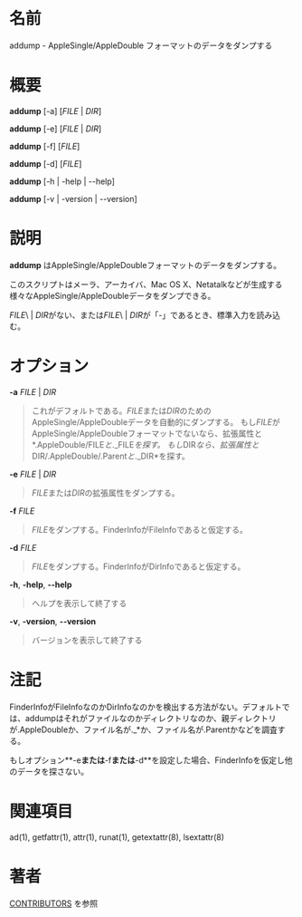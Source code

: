 # 名前

addump - AppleSingle/AppleDouble フォーマットのデータをダンプする

# 概要

**addump** [-a] [*FILE* | *DIR*]

**addump** [-e] [*FILE* | *DIR*]

**addump** [-f] [*FILE*]

**addump** [-d] [*FILE*]

**addump** [-h | -help | --help]

**addump** [-v | -version | --version]

# 説明

**addump** はAppleSingle/AppleDoubleフォーマットのデータをダンプする。

このスクリプトはメーラ、アーカイバ、Mac OS
X、Netatalkなどが生成する様々なAppleSingle/AppleDoubleデータをダンプできる。

*FILE*\ | *DIR*がない、または*FILE*\ | *DIR*が「-」であるとき、標準入力を読み込む。

# オプション

**-a** *FILE* | *DIR*

> これがデフォルトである。*FILE*または*DIR*のためのAppleSingle/AppleDoubleデータを自動的にダンプする。
もし*FILE*がAppleSingle/AppleDoubleフォーマットでないなら、拡張属性と*.AppleDouble/FILE*と*.\_FILE*を探す。
もし*DIR*なら、拡張属性と*DIR/.AppleDouble/.Parent*と*.\_DIR*を探す。

**-e** *FILE* | *DIR*

> *FILE*または*DIR*の拡張属性をダンプする。

**-f** *FILE*

> *FILE*をダンプする。FinderInfoがFileInfoであると仮定する。

**-d** *FILE*

> *FILE*をダンプする。FinderInfoがDirInfoであると仮定する。

**-h**, **-help**, **--help**

> ヘルプを表示して終了する

**-v**, **-version**, **--version**

> バージョンを表示して終了する

# 注記

FinderInfoがFileInfoなのかDirInfoなのかを検出する方法がない。デフォルトでは、addumpはそれがファイルなのかディレクトリなのか、親ディレクトリが.AppleDoubleか、ファイル名が.\_\*か、ファイル名が.Parentかなどを調査する。

もしオプション**-e**または**-f**または**-d**を設定した場合、FinderInfoを仮定し他のデータを探さない。

# 関連項目

ad(1), getfattr(1), attr(1), runat(1), getextattr(8), lsextattr(8)

# 著者

[CONTRIBUTORS](https://netatalk.io/contributors) を参照
